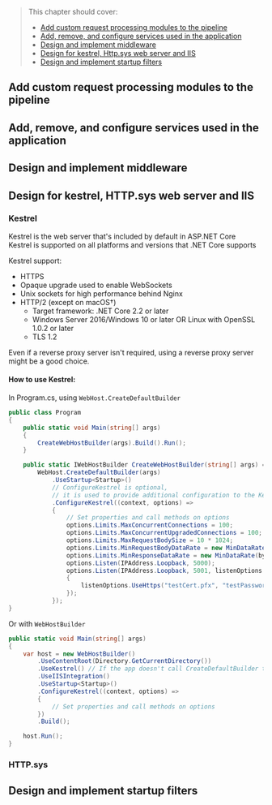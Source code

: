 > This chapter should cover:
> - [Add custom request processing modules to the pipeline]()
> - [Add, remove, and configure services used in the application]()
> - [Design and implement middleware]()
> - [Design for kestrel, Http.sys web server and IIS]()
> - [Design and implement startup filters]()

## Add custom request processing modules to the pipeline
## Add, remove, and configure services used in the application
## Design and implement middleware
## Design for kestrel, HTTP.sys web server and IIS
### Kestrel
Kestrel is the web server that's included by default in ASP.NET Core  
Kestrel is supported on all platforms and versions that .NET Core supports

Kestrel support:
 * HTTPS
 * Opaque upgrade used to enable WebSockets
 * Unix sockets for high performance behind Nginx
 * HTTP/2 (except on macOS†)
   * Target framework: .NET Core 2.2 or later
   * Windows Server 2016/Windows 10 or later OR Linux with OpenSSL 1.0.2 or later
   * TLS 1.2

Even if a reverse proxy server isn't required, using a reverse proxy server might be a good choice.

#### How to use Kestrel:
In Program.cs, using `WebHost.CreateDefaultBuilder`
```csharp
public class Program
{
    public static void Main(string[] args)
    {
        CreateWebHostBuilder(args).Build().Run();
    }

    public static IWebHostBuilder CreateWebHostBuilder(string[] args) =>
        WebHost.CreateDefaultBuilder(args)
            .UseStartup<Startup>()
            // ConfigureKestrel is optional,
            // it is used to provide additional configuration to the Kestrel web server
            .ConfigureKestrel((context, options) =>
            {
                // Set properties and call methods on options
                options.Limits.MaxConcurrentConnections = 100;
                options.Limits.MaxConcurrentUpgradedConnections = 100;
                options.Limits.MaxRequestBodySize = 10 * 1024;
                options.Limits.MinRequestBodyDataRate = new MinDataRate(bytesPerSecond: 100, gracePeriod: TimeSpan.FromSeconds(10));
                options.Limits.MinResponseDataRate = new MinDataRate(bytesPerSecond: 100, gracePeriod: TimeSpan.FromSeconds(10));
                options.Listen(IPAddress.Loopback, 5000);
                options.Listen(IPAddress.Loopback, 5001, listenOptions =>
                {
                    listenOptions.UseHttps("testCert.pfx", "testPassword");
                });
            });
}
```
Or with `WebHostBuilder`
```csharp
public static void Main(string[] args)
{
    var host = new WebHostBuilder()
        .UseContentRoot(Directory.GetCurrentDirectory())
        .UseKestrel() // If the app doesn't call CreateDefaultBuilder to set up the host, call UseKestrel before calling ConfigureKestrel
        .UseIISIntegration()
        .UseStartup<Startup>()
        .ConfigureKestrel((context, options) =>
        {
            // Set properties and call methods on options
        })
        .Build();

    host.Run();
}
```

### HTTP.sys

## Design and implement startup filters
